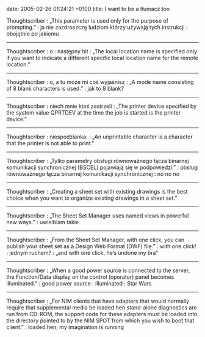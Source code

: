 date: 2005-02-26 01:24:21 +0100
title: I want to be a tłumacz too

Thoughtscriber
: „This parameter is used only for the purpose of prompting.”
: ja nie zazdroszczę ludziom którzy używają tych instrukcji
: obojętnie po jakiemu

---

Thoughtscriber
: o
: następny hit
: „The local location name is specified only if you want to indicate a different specific local location name for the remote location.”

---

Thoughtscriber
: o, a tu może mi coś wyjaśnisz
: „A mode name consisting of 8 blank characters is used.”
: jak to 8 blank?

---

Thoughtscriber
: niech mnie ktoś zastrzeli
: „The printer device specified by the system value QPRTDEV at the time the job is started is the printer device.”

---

Thoughtscriber
: niespodzianka:
: „An unprintable character is a character that the printer is not able to print.”

---

Thoughtscriber
: „Tylko parametry obsługi równoważnego łącza binarnej komunikacji synchronicznej (BSCEL) pojawiają się w podpowiedzi.”
: obsługi równoważnego łącza binarnej komunikacji synchronicznej
: no no no

---

Thoughtscriber
: „Creating a sheet set with existing drawings is the best choice when you want to organize existing drawings in a sheet set.”

---

Thoughtscriber
: „The Sheet Set Manager uses named views in powerful new ways.”
: uwielbiam takie

---

Thoughtscriber
: „From the Sheet Set Manager, with one click, you can publish your sheet set as a Design Web Format (DWF) file.”
: with one click!
: jednym ruchem?
: „and with one click, he’s undone my bra”

---

Thoughtscriber
: „When a good power source is connected to the server, the Function/Data display on the control (operator) panel becomes illuminated.”
: good power source
: illuminated
: Star Wars

---

Thoughtscriber
: „For NIM clients that have adapters that would normally require that supplemental media be loaded hen stand-alone diagnostics are run from CD-ROM, the support code for these adapters must be loaded into the directory pointed to by the NIM SPOT from which you wish to boot that client.”
: loaded hen, my imagination is running
